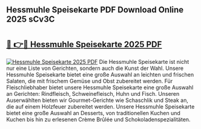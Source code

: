 ## Hessmuhle Speisekarte PDF Download Online 2025 sCv3C

# <h2><a href="http://gc760we.nevu.top/?p=Hessmuhle+Speisekarte">🔗 👉🔴 Hessmuhle Speisekarte 2025 PDF</a></h2>

[![Hessmuhle Speisekarte 2025 PDF](https://i.imgur.com/dBaPXMq.png)](http://gc760we.nevu.top/?p=Hessmuhle+Speisekarte)
Die Hessmuhle Speisekarte ist nicht nur eine Liste von Gerichten, sondern auch die Kunst der Wahl. Unsere Hessmuhle Speisekarte bietet eine große Auswahl an leichten und frischen Salaten, die mit frischem Gemüse und Obst zubereitet werden. Für Fleischliebhaber bietet unsere Hessmuhle Speisekarte eine große Auswahl an Gerichten: Rindfleisch, Schweinefleisch, Huhn und Fisch. Unseren Auserwählten bieten wir Gourmet-Gerichte wie Schaschlik und Steak an, die auf einem Holzfeuer zubereitet werden. Unsere Hessmuhle Speisekarte bietet eine große Auswahl an Desserts, von traditionellen Kuchen und Kuchen bis hin zu erlesenen Crème Brûlée und Schokoladenspezialitäten.

